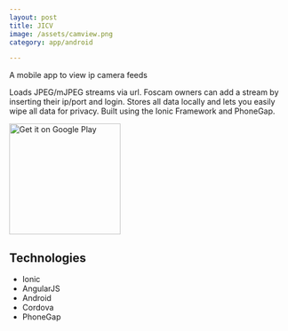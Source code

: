 ```yaml
---
layout: post
title: JICV
image: /assets/camview.png
category: app/android

---
```

A mobile app to view ip camera feeds

Loads JPEG/mJPEG streams via url. Foscam owners can add a stream by inserting their ip/port and login. Stores all data locally and lets you easily wipe all data for privacy. Built using the Ionic Framework and PhoneGap.

<a href="https://play.google.com/store/apps/details?id=me.hgogonis.hgcamview&hl=en&utm_source=global_co&utm_medium=prtnr&utm_content=Mar2515&utm_campaign=PartBadge&pcampaignid=MKT-AC-global-none-all-co-pr-py-PartBadges-Oct1515-1"><img alt="Get it on Google Play" src="https://play.google.com/intl/en_us/badges/images/apps/en-play-badge.png" style="width:200px" /></a>

## Technologies
* Ionic
* AngularJS
* Android
* Cordova
* PhoneGap



